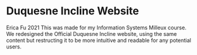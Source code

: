 # Duquesne Incline Website
Erica Fu 2021
This was made for my Information Systems Milleux course. We redesigned the Official Duquesne Incline website, using the same content but restructing it to be more intuitive and readable for any potential users.
